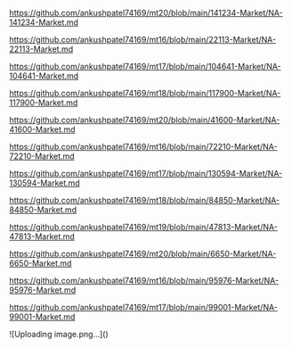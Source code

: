 <p><a href="https://github.com/ankushpatel74169/mt20/blob/main/141234-Market/NA-141234-Market.md">https://github.com/ankushpatel74169/mt20/blob/main/141234-Market/NA-141234-Market.md</a></p><p><a href="https://github.com/ankushpatel74169/mt16/blob/main/22113-Market/NA-22113-Market.md">https://github.com/ankushpatel74169/mt16/blob/main/22113-Market/NA-22113-Market.md</a></p><p><a href="https://github.com/ankushpatel74169/mt17/blob/main/104641-Market/NA-104641-Market.md">https://github.com/ankushpatel74169/mt17/blob/main/104641-Market/NA-104641-Market.md</a></p><p><a href="https://github.com/ankushpatel74169/mt18/blob/main/117900-Market/NA-117900-Market.md">https://github.com/ankushpatel74169/mt18/blob/main/117900-Market/NA-117900-Market.md</a></p><p><a href="https://github.com/ankushpatel74169/mt20/blob/main/41600-Market/NA-41600-Market.md">https://github.com/ankushpatel74169/mt20/blob/main/41600-Market/NA-41600-Market.md</a></p><p><a href="https://github.com/ankushpatel74169/mt16/blob/main/72210-Market/NA-72210-Market.md">https://github.com/ankushpatel74169/mt16/blob/main/72210-Market/NA-72210-Market.md</a></p><p><a href="https://github.com/ankushpatel74169/mt17/blob/main/130594-Market/NA-130594-Market.md">https://github.com/ankushpatel74169/mt17/blob/main/130594-Market/NA-130594-Market.md</a></p><p><a href="https://github.com/ankushpatel74169/mt18/blob/main/84850-Market/NA-84850-Market.md">https://github.com/ankushpatel74169/mt18/blob/main/84850-Market/NA-84850-Market.md</a></p><p><a href="https://github.com/ankushpatel74169/mt19/blob/main/47813-Market/NA-47813-Market.md">https://github.com/ankushpatel74169/mt19/blob/main/47813-Market/NA-47813-Market.md</a></p><p><a href="https://github.com/ankushpatel74169/mt20/blob/main/6650-Market/NA-6650-Market.md">https://github.com/ankushpatel74169/mt20/blob/main/6650-Market/NA-6650-Market.md</a></p><p><a href="https://github.com/ankushpatel74169/mt16/blob/main/95976-Market/NA-95976-Market.md">https://github.com/ankushpatel74169/mt16/blob/main/95976-Market/NA-95976-Market.md</a></p><p><a href="https://github.com/ankushpatel74169/mt17/blob/main/99001-Market/NA-99001-Market.md">https://github.com/ankushpatel74169/mt17/blob/main/99001-Market/NA-99001-Market.md</a></p>
![Uploading image.png…]()
